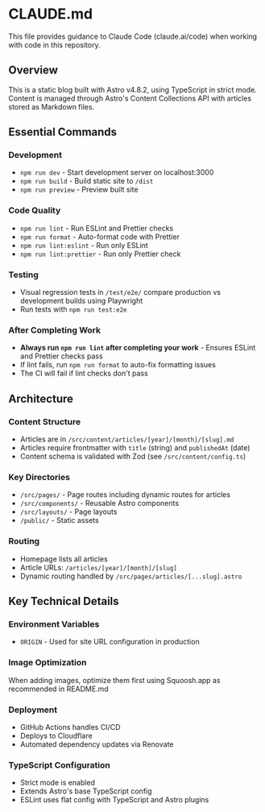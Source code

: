 # CLAUDE.md

This file provides guidance to Claude Code (claude.ai/code) when working with code in this repository.

## Overview

This is a static blog built with Astro v4.8.2, using TypeScript in strict mode. Content is managed through Astro's Content Collections API with articles stored as Markdown files.

## Essential Commands

### Development

- `npm run dev` - Start development server on localhost:3000
- `npm run build` - Build static site to `/dist`
- `npm run preview` - Preview built site

### Code Quality

- `npm run lint` - Run ESLint and Prettier checks
- `npm run format` - Auto-format code with Prettier
- `npm run lint:eslint` - Run only ESLint
- `npm run lint:prettier` - Run only Prettier check

### Testing

- Visual regression tests in `/test/e2e/` compare production vs development builds using Playwright
- Run tests with `npm run test:e2e`

### After Completing Work

- **Always run `npm run lint` after completing your work** - Ensures ESLint and Prettier checks pass
- If lint fails, run `npm run format` to auto-fix formatting issues
- The CI will fail if lint checks don't pass

## Architecture

### Content Structure

- Articles are in `/src/content/articles/[year]/[month]/[slug].md`
- Articles require frontmatter with `title` (string) and `publishedAt` (date)
- Content schema is validated with Zod (see `/src/content/config.ts`)

### Key Directories

- `/src/pages/` - Page routes including dynamic routes for articles
- `/src/components/` - Reusable Astro components
- `/src/layouts/` - Page layouts
- `/public/` - Static assets

### Routing

- Homepage lists all articles
- Article URLs: `/articles/[year]/[month]/[slug]`
- Dynamic routing handled by `/src/pages/articles/[...slug].astro`

## Key Technical Details

### Environment Variables

- `ORIGIN` - Used for site URL configuration in production

### Image Optimization

When adding images, optimize them first using Squoosh.app as recommended in README.md

### Deployment

- GitHub Actions handles CI/CD
- Deploys to Cloudflare
- Automated dependency updates via Renovate

### TypeScript Configuration

- Strict mode is enabled
- Extends Astro's base TypeScript config
- ESLint uses flat config with TypeScript and Astro plugins
